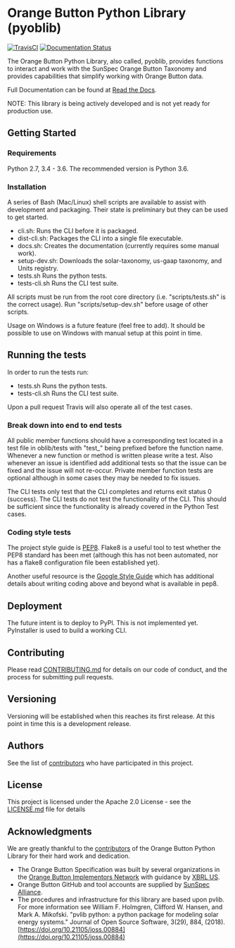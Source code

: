 # Orange Button Python Library (pyoblib)

[![TravisCI](https://travis-ci.com/SunSpecOrangeButton/pyoblib.svg?branch=master)]( https://travis-ci.com/SunSpecOrangeButton/pyoblib)
[![Documentation Status](https://readthedocs.org/projects/pyoblib/badge/?version=latest)](https://pyoblib.readthedocs.io/en/latest/?badge=latest)


The Orange Button Python Library, also called, pyoblib, provides functions to interact and work with the SunSpec Orange
Button Taxonomy and provides capabilities that simplify working with Orange Button data.

Full Documentation can be found at [Read the Docs](https://pyoblib.readthedocs.io/en/latest/).

NOTE: This library is being actively developed and is not yet ready for production use.

## Getting Started

### Requirements

Python 2.7, 3.4 - 3.6.  The recommended version is Python 3.6.

### Installation

A series of Bash (Mac/Linux) shell scripts are available to assist with development and packaging. Their state is
preliminary but they can be used to get started.

* cli.sh: Runs the CLI before it is packaged.
* dist-cli.sh: Packages the CLI into a single file executable.
* docs.sh: Creates the documentation (currently requires some manual work).
* setup-dev.sh: Downloads the solar-taxonomy, us-gaap taxonomy, and Units registry.
* tests.sh Runs the python tests.
* tests-cli.sh Runs the CLI test suite.

All scripts must be run from the root core directory (i.e. "scripts/tests.sh" is the correct usage).
Run "scripts/setup-dev.sh" before usage of other scripts.

Usage on Windows is a future feature (feel free to add).  It should be possible to use on Windows with manual setup at
this point in time.

## Running the tests

In order to run the tests run:

* tests.sh Runs the python tests.
* tests-cli.sh Runs the CLI test suite.

Upon a pull request Travis will also operate all of the test cases.

### Break down into end to end tests

All public member functions should have a corresponding test located in a test file in oblib/tests with "test_" being
prefixed before the function name.  Whenever a new function or method is written please write a test.  Also whenever an
issue is identified add additional tests so that the issue can be fixed and the issue will not re-occur.  Private member
function tests are optional although in some cases they may be needed to fix issues.

The CLI tests only test that the CLI completes and returns exit status 0 (success).  The CLI tests do not test the
functionality of the CLI.  This should be sufficient since the functionality is already covered in the Python Test cases.

### Coding style tests

The project style guide is [PEP8](https://www.python.org/dev/peps/pep-0008/).  Flake8 is a useful tool to test whether
the PEP8 standard has been met (although this has not been automated, nor has a flake8 configuration file been established yet).

Another useful resource is the [Google Style Guide](https://github.com/google/styleguide/blob/gh-pages/pyguide.md) which
has additional details about writing coding above and beyond what is available in pep8.

## Deployment

The future intent is to deploy to PyPl.  This is not implemented yet.  PyInstaller is used to build a working CLI.

## Contributing

Please read [CONTRIBUTING.md](CONTRIBUTING.md) for details on our code of conduct, and the process for submitting pull
requests.

## Versioning

Versioning will be established when this reaches its first release.  At this point in time this is a development release.

## Authors

See the list of [contributors](https://github.com/SunSpecOrangeButton/pyoblib/graphs/contributors) who have participated
in this project.

## License

This project is licensed under the Apache 2.0 License - see the [LICENSE.md](LICENSE.md) file for details

## Acknowledgments

We are greatly thankful to the [contributors](https://github.com/SunSpecOrangeButton/pyoblib/graphs/contributors) of
the Orange Button Python Library for their hard work and dedication.

* The Orange Button Specification was built by several organizations in the [Orange Button Implementors Network](https://sunspec.org/thank-signing-orange-button-implementor/) with guidance by [XBRL US](https://xbrl.us/home/about/).
* Orange Button GitHub and tool accounts are supplied by [SunSpec Alliance](https://sunspec.org/sunspec-about/).
* The procedures and infrastructure for this library are based upon pvlib.  For more information see William F. Holmgren, Clifford W. Hansen, and Mark A. Mikofski. "pvlib python: a python package for modeling solar energy systems." Journal of Open Source Software, 3(29), 884, (2018). [https://doi.org/10.21105/joss.00884](https://doi.org/10.21105/joss.00884)


